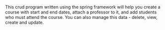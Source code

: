 This crud program written using the spring framework will help you create a course with start and end dates, attach a professor to it, and add students who must attend the course. You can also manage this data - delete, view, create and update.